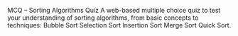 MCQ – Sorting Algorithms Quiz
A web-based multiple choice quiz to test your understanding of sorting algorithms, from basic concepts to techniques:
Bubble Sort
Selection Sort
Insertion Sort
Merge Sort
Quick Sort. 
